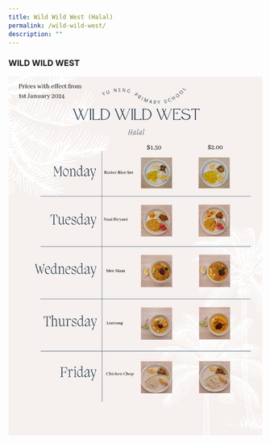```yaml
---
title: Wild Wild West (Halal)
permalink: /wild-wild-west/
description: ""
---
```

### WILD WILD WEST

![](/images/wild%20wild%20west1.jpg)